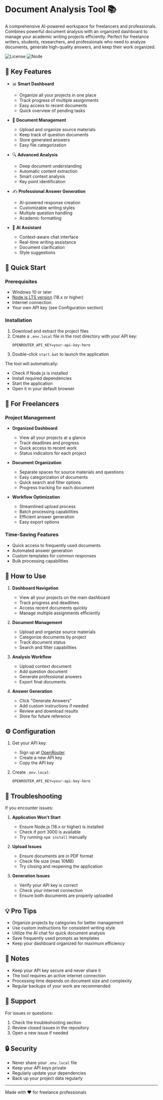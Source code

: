 # Document Analysis Tool 📚

A comprehensive AI-powered workspace for freelancers and professionals. Combines powerful document analysis with an organized dashboard to manage your academic writing projects efficiently. Perfect for freelance writers, students, researchers, and professionals who need to analyze documents, generate high-quality answers, and keep their work organized.

![License](https://img.shields.io/badge/license-MIT-blue.svg)
![Node](https://img.shields.io/badge/node-%3E%3D%2018.0.0-brightgreen.svg)

## 🎯 Key Features

- 📊 **Smart Dashboard**
  - Organize all your projects in one place
  - Track progress of multiple assignments
  - Easy access to recent documents
  - Quick overview of pending tasks

- 📄 **Document Management**
  - Upload and organize source materials
  - Keep track of question documents
  - Store generated answers
  - Easy file categorization

- 🔍 **Advanced Analysis**
  - Deep document understanding
  - Automatic content extraction
  - Smart context analysis
  - Key point identification

- ✍️ **Professional Answer Generation**
  - AI-powered response creation
  - Customizable writing styles
  - Multiple question handling
  - Academic formatting

- 🤖 **AI Assistant**
  - Context-aware chat interface
  - Real-time writing assistance
  - Document clarification
  - Style suggestions

## 🚀 Quick Start

### Prerequisites
- Windows 10 or later
- [Node.js LTS version](https://nodejs.org/) (18.x or higher)
- Internet connection
- Your own API key (see Configuration section)

### Installation

1. Download and extract the project files
2. Create a `.env.local` file in the root directory with your API key:
   ```env
   OPENROUTER_API_KEY=your-api-key-here
   ```
3. Double-click `start.bat` to launch the application

The tool will automatically:
- Check if Node.js is installed
- Install required dependencies
- Start the application
- Open it in your default browser

## 💼 For Freelancers

### Project Management
- **Organized Dashboard**
  - View all your projects at a glance
  - Track deadlines and progress
  - Quick access to recent work
  - Status indicators for each project

- **Document Organization**
  - Separate spaces for source materials and questions
  - Easy categorization of documents
  - Quick search and filter options
  - Progress tracking for each document

- **Workflow Optimization**
  - Streamlined upload process
  - Batch processing capabilities
  - Efficient answer generation
  - Easy export options

### Time-Saving Features
- Quick access to frequently used documents
- Automated answer generation
- Custom templates for common responses
- Bulk processing capabilities

## 📖 How to Use

1. **Dashboard Navigation**
   - View all your projects on the main dashboard
   - Track progress and deadlines
   - Access recent documents quickly
   - Manage multiple assignments efficiently

2. **Document Management**
   - Upload and organize source materials
   - Categorize documents by project
   - Track document status
   - Search and filter capabilities

3. **Analysis Workflow**
   - Upload context document
   - Add question document
   - Generate professional answers
   - Export final documents

4. **Answer Generation**
   - Click "Generate Answers"
   - Add custom instructions if needed
   - Review and download results
   - Store for future reference

## ⚙️ Configuration

1. Get your API key:
   - Sign up at [OpenRouter](https://openrouter.ai/)
   - Create a new API key
   - Copy the API key

2. Create `.env.local`:
   ```env
   OPENROUTER_API_KEY=your-api-key-here
   ```

## 🔧 Troubleshooting

If you encounter issues:

1. **Application Won't Start**
   - Ensure Node.js (18.x or higher) is installed
   - Check if port 3000 is available
   - Try running `npm install` manually

2. **Upload Issues**
   - Ensure documents are in PDF format
   - Check file size (max 10MB)
   - Try closing and reopening the application

3. **Generation Issues**
   - Verify your API key is correct
   - Check your internet connection
   - Ensure both documents are properly uploaded

## 💡 Pro Tips

- Organize projects by categories for better management
- Use custom instructions for consistent writing style
- Utilize the AI chat for quick document analysis
- Save frequently used prompts as templates
- Keep your dashboard organized for maximum efficiency

## 📝 Notes

- Keep your API key secure and never share it
- The tool requires an active internet connection
- Processing time depends on document size and complexity
- Regular backups of your work are recommended

## 🤝 Support

For issues or questions:
1. Check the troubleshooting section
2. Review closed issues in the repository
3. Open a new issue if needed

## 🔒 Security

- Never share your `.env.local` file
- Keep your API keys private
- Regularly update your dependencies
- Back up your project data regularly

---

Made with ❤️ for freelance professionals 
